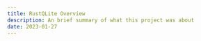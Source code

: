 ```yaml
---
title: RustQLite Overview
description: An brief summary of what this project was about
date: 2023-01-27
---
```

